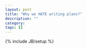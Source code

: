 ```yaml
---
layout: post
title: "Why we HATE writing plans?"
description: ""
category: 
tags: []
---
```

{% include JB/setup %}
